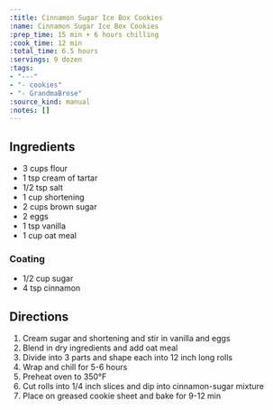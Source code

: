 ```yaml
---
:title: Cinnamon Sugar Ice Box Cookies
:name: Cinnamon Sugar Ice Box Cookies
:prep_time: 15 min + 6 hours chilling
:cook_time: 12 min
:total_time: 6.5 hours
:servings: 9 dozen
:tags:
- "---"
- "- cookies"
- "- GrandmaBrose"
:source_kind: manual
:notes: []
---
```


## Ingredients
- 3 cups flour
- 1 tsp cream of tartar
- 1/2 tsp salt
- 1 cup shortening
- 2 cups brown sugar
- 2 eggs
- 1 tsp vanilla
- 1 cup oat meal

### Coating
- 1/2 cup sugar
- 4 tsp cinnamon


## Directions
1. Cream sugar and shortening and stir in vanilla and eggs
2. Blend in dry ingredients and add oat meal
3. Divide into 3 parts and shape each into 12 inch long rolls
4. Wrap and chill for 5-6 hours
5. Preheat oven to 350°F
6. Cut rolls into 1/4 inch slices and dip into cinnamon-sugar mixture
7. Place on greased cookie sheet and bake for 9-12 min
